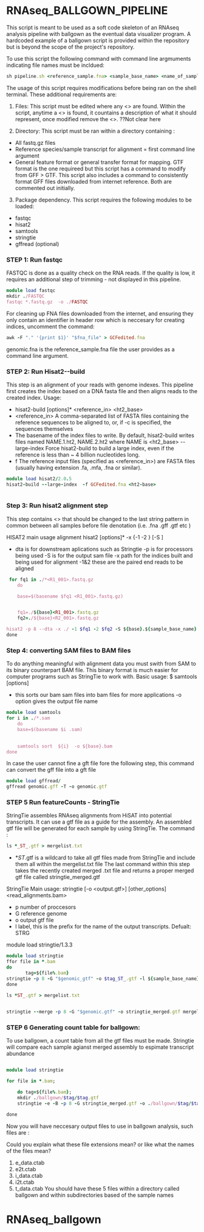 # RNAseq_BALLGOWN_PIPELINE
This script is meant to be used as a soft code skeleton of an RNAseq analysis pipeline with ballgown as the eventual data visualizer program. A hardcoded example of a ballgown script is provided within the repository but is beyond the scope of the project's repository. 


To use this script the following command with command line argmuments indicating file names must be incldued:
```ruby
sh pipeline.sh <reference_sample.fna> <sample_base_name> <name_of_sample_gtf.gtf>
```
The usage of this script requires modifications before being ran on the shell terminal. These additional requirements are: 
1. Files: This script must be edited where any <> are found. Within the script, anytime a <> is found, it countains a description of what it should represent, once modified remove the <>. ??Not clear here

2. Directory: This script must be ran within a directory containing : 
- All fastq.gz files
- Reference species/sample transcript for alignment = first command line argument 
- General feature format or general transfer format for mapping. GTF format is the one requireed but this script has a command to modify from GFF > GTF. This script also includes a command to consistently format GFF files downloaded from internet reference. Both are commented out initially.  


3. Package dependency. This script requires the following modules to be loaded: 
- fastqc
- hisat2
- samtools
- stringtie
- gffread (optional)



### STEP 1: Run fastqc
FASTQC is done as a quality check on the RNA reads. If the quality is low, it requires an additional step of trimming - not displayed in this pipeline. 

```ruby
module load fastqc
mkdir ./FASTQC
fastqc *.fastq.gz  -o ./FASTQC  
```



For cleaning up FNA files downloaded from the internet, and ensuring they only contain an identifier in header row which is neccesary for creating indices, uncomment the command: 

```ruby
awk -F "." '{print $1}' "$fna_file" > GCFedited.fna
```
genomic.fna is the reference_sample.fna file the user provides as a command line argument.


### STEP 2: Run Hisat2--build 
This step is an alignment of your reads with genome indexes. This pipeline first creates the index based on a DNA fasta file and then aligns reads to the created index.
Usage:
- hisat2-build [options]* <reference_in> <ht2_base>
- <reference_in> A comma-separated list of FASTA files containing the reference sequences to be aligned to, or, if -c is specified, the sequences themselves
- <ht2-base>  The basename of the index files to write. By default, hisat2-build writes files named NAME.1.ht2, NAME.2.ht2 where NAME is <ht2_base>
-- large-index  Force hisat2-build to build a large index, even if the reference is less than ~ 4 billion nucleotides long.
- f The reference input files (specified as <reference_in>) are FASTA files (usually having extension .fa, .mfa, .fna or similar).


```ruby 
module load hisat2/2.0.5
hisat2-build --large-index  -f GCFedited.fna <ht2-base>
       
```

### Step 3: Run hisat2 alignment step 
This step contains <> that should be changed to the last string pattern in common between all samples before file denotation (i.e. .fna .gff .gtf etc ) 

HISAT2 main usage alignment
hisat2 [options]* -x <hisat2-idx> {-1 <m1> -2 <m2> } [-S <hit>]
- dta is for downstream aplications such as Stringtie
-p is for processors being used
-S is for the output sam file
-x path for the indices built and being used for alignment
-1&2 these are the paired end reads to be aligned 
```ruby
 for fq1 in ./*<R1_001>.fastq.gz  
    do

    base=$(basename $fq1 <R1_001>.fastq.gz)


    fq1=./${base}<R1_001>.fastq.gz
    fq2=./${base}<R2_001>.fastq.gz

hisat2 -p 8 --dta -x ./ -1 $fq1 -2 $fq2 -S ${base}.${sample_base_name}.sam
done

```


### Step 4: converting SAM files to BAM files
To do anything meaningful with alignment data you must swith from SAM to its binary counterpart BAM file. This binary format is much easier for computer programs such as StringTie to work with.
Basic usage: 
$ samtools <command> [options] 
- this sorts our bam sam files into bam files for more applications 
-o option gives the output file name

       
```ruby
module load samtools
for i in ./*.sam  
    do
    base=$(basename $i .sam)  
        

    samtools sort  ${i}  -o ${base}.bam
done
```

In case the user cannot fine a gft file fore the following step, this command can convert the gff file into a gft file 
```ruby
module load gffread/
gffread genomic.gff -T -o genomic.gtf
```


### STEP 5 Run featureCounts - StringTie
StringTie assembles RNAseq alignments from HiSAT into potential transcripts. It can use a gtf file as a guide for the assembly. 
An assembled gtf file will be generated for each sample by using StringTie. 
The command :
 
```ruby 
ls *_ST_.gtf > mergelist.txt  
```
- *_ST_.gtf is a wildcard to take all gtf files made from StringTie and include them all within the mergelist.txt file
The last command within this step takes the recently created merged .txt file and returns a proper merged gtf file called stringtie_merged.gtf

StringTie Main usage:
stringtie [-o <output.gtf>] [other_options] <read_alignments.bam>
- p number of proccesors
- G reference genome 
- o output gtf file
- l label, this is the prefix for the name of the output transcripts. Defualt: STRG 

      
module load stringtie/1.3.3
```ruby
module load stringtie
ffor file in *.bam
do
       tag=${file%.bam}
stringtie -p 8 -G "$genomic_gtf" -o $tag_ST_.gtf -l ${sample_base_name}  $tag.bam
done

ls *ST_.gtf > mergelist.txt 

           
stringtie --merge -p 8 -G "$genomic.gtf" -o stringtie_merged.gtf mergelist.txt

```


### STEP 6 Generating count table for ballgown:
To use ballgown, a count table from all the gtf files must be made. Stringtie will compare each sample agianst merged assembly to espimate transcript abundance
```ruby

module load stringtie

for file in *.bam;

    do tag=${file%.bam};
    mkdir ./ballgown/$tag/$tag.gtf
    stringtie -e -B -p 8 -G stringtie_merged.gtf -o ./ballgown/$tag/$tag.gtf $tag.bam

done

```
Now you will have neccesary output files to use in ballgown analysis, such files are : 
       
Could you explain what these file extensions mean? or like what the names of the files mean?
1. e_data.ctab
2. e2t.ctab
3. i_data.ctab
4. i2t.ctab
5. t_data.ctab
You should have these 5 files within a directory called ballgown and within subdirectories based of the sample names 
# RNAseq_ballgown
